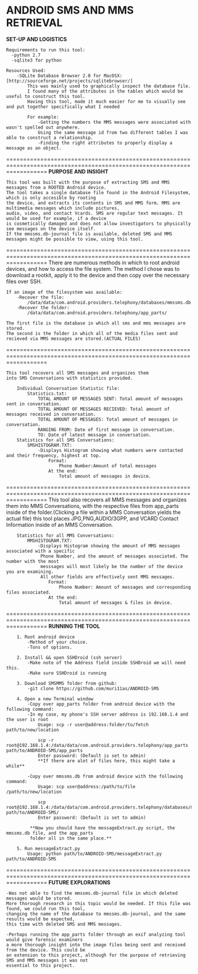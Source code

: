 **ANDROID SMS AND MMS RETRIEVAL**
========================================================================================================================
**SET-UP AND LOGISTICS**


    Requirements to run this tool:
	  -python 2.7
	  -sqlite3 for python
	
    Resources Used:
    	-SQLite Database Browser 2.0 for MacOSX: [http://sourceforge.net/projects/sqlitebrowser/]
    		This was mainly used to graphically inspect the database file.
    		I found many of the attributes in the tables which would be useful to construct this tool.
    		Having this tool, made it much easier for me to visually see and put together specifically what I needed
    		
    		For example: 
    			-Getting the numbers the MMS messages were associated with wasn't spelled out anywhere. 
    			Using the same message id from two different tables I was able to construct a relationship.
    			-Finding the right attributes to properly display a message as an object.

========================================================================================================================
**PURPOSE AND INSIGHT**

	This tool was built with the purpose of extracting SMS and MMS messages from a ROOTED Android device.
	The tool takes a single database file found in the Android Filesystem, which is only accesible by rooting
	the device, and extracts its contents in SMS and MMS form. MMS are multimedia messages which include pictures,
	audio, video, and contact Vcards. SMS are regular text messages. It would be used for example, if a device
	is cosmetically damaged and does not allow investigators to physically see messages on the device itself.
	If the mmssms.db-journal file is available, deleted SMS and MMS messages might be possible to view, using this tool.




========================================================================================================================
    There are numerous methods in which to root android devices, and how to access the file system.
    The method I chose was to download a rootkit, apply it to the device and then copy over the necessary files over SSH.
    
    If an image of the filesystem was available:
    	-Recover the file:
    		/data/data/com.android.providers.telephony/databases/mmssms.db
    	-Recover the folder:
    		/data/data/com.android.providers.telephony/app_parts/
    
    The first file is the database in which all sms and mms messages are stored.
    The second is the folder in which all of the media files sent and recieved via MMS messages are stored.(ACTUAL FILES)

========================================================================================================================

    This tool recovers all SMS messages and organizes them
    into SMS Conversations with statistics provided.
    
    	Individual Conversation Statistic file:
    		Statistics.txt:
    			TOTAL AMOUNT OF MESSAGES SENT: Total amount of messages sent in conversation.
    			TOTAL AMOUNT OF MESSAGES RECIEVED: Total amount of messages received in conversation.
    			TOTAL AMOUNT OF MESSAGES: Total amount of messages in conversation.
    			RANGING FROM: Date of first message in conversation.
    			TO: Date of latest message in conversation.
    	Statistics for all SMS Conversations:
    		SMSHISTOGRAM.TXT:
    			-Displays Histogram showing what numbers were contacted and their frequency, highest at top.	
    				Format:
    					Phone Number:Amount of total messages
    				At the end:
    					Total amount of messages in device.
========================================================================================================================
    This tool also recovers all MMS messages and organizes them into MMS Conversations,
    with the respective files from app_parts inside of the folder.(Clicking a file
    within a MMS Conversation yields the actual file) this tool places JPG,PNG,AUDIO/3GPP,
    and VCARD Contact Information inside of an MMS Conversation.
    	
    	Statistics for all MMS Conversations:
    		MMSHISTOGRAM.TXT:
    			-Displays Histogram showing the amount of MMS messages associated with a specific
    			 Phone Number, and the amount of messages associated. The number with the most
    			 messsages will most likely be the number of the device you are examining.
    			 All other fields are effectively sent MMS messages.
    				Format:
    					Phone Number: Amount of messages and corresponding files associated.
    				At the end:
    					Total amount of messages & files in device.	
    					
========================================================================================================================
**RUNNING THE TOOL**

		1. Root android device
			-Method of your choice.
			-Tons of options.

		2. Install && open SSHDroid (ssh server)
			-Make note of the Address field inside SSHDroid we will need this.
			-Make sure SSHDroid is running

		3. Download SMSMMS folder from github:
			-git clone https://github.com/muri11as/ANDROID-SMS

		4. Open a new Terminal window
			-Copy over app_parts folder from android device with the following command:
			-In my case, my phone's SSH server address is 192.168.1.4 and the user is root
				Usage: scp -r user@address:folder/to/fetch path/to/new/location

				scp -r root@192.168.1.4:/data/data/com.android.providers.telephony/app_parts path/to/ANDROID-SMS/app_parts
				Enter password: (Default is set to admin)
				**If there are alot of files here, this might take a while**

			-Copy over mmssms.db from android device with the following command:
				Usage: scp user@address:/path/to/file /path/to/new/location
				
				scp root@192.168.1.4:/data/data/com.android.providers.telephony/databases/mmssms.db path/to/ANDROID-SMS/
				Enter password: (Default is set to admin)
			
			 **Now you should have the messageExtract.py script, the mmssms.db file, and the app_parts
			 folder all in the same place.**
			 
		5. Run messageExtract.py
			Usage: python path/to/ANDROID-SMS/messageExtract.py path/to/ANDROID-SMS 
========================================================================================================================
**FUTURE EXPLORATIONS**
	
	-Was not able to find the mmssms.db-journal file in which deleted messages would be stored.
	More thorough research in this topic would be needed. If this file was found, we could run this tool,
	changing the name of the database to mmssms.db-journal, and the same results would be expected,
	this time with deleted SMS and MMS messages.
	
	-Perhaps running the app_parts folder through an exif analyzing tool would give forensic examiners
	a more thorough insight into the image files being sent and received from the device. This could be
	an extension to this project, although for the purpose of retrieving SMS and MMS messages it was not
	essential to this project. 
	
	
